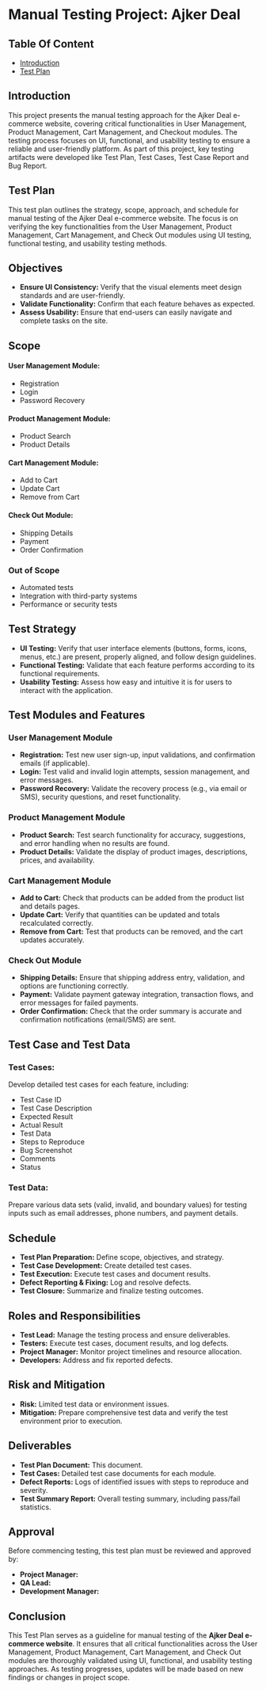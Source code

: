 
# Manual Testing Project: Ajker Deal




##  Table Of Content
- [Introduction](#introduction)
- [Test Plan](#test-plan)

## Introduction

This project presents the manual testing approach for the Ajker Deal e-commerce website, covering critical functionalities in User Management, Product Management, Cart Management, and Checkout modules. The testing process focuses on UI, functional, and usability testing to ensure a reliable and user-friendly platform. As part of this project, key testing artifacts were developed like Test Plan, Test Cases, Test Case Report and Bug Report.
## Test Plan
This test plan outlines the strategy, scope, approach, and schedule for manual testing of the Ajker Deal e-commerce website. The focus is on verifying the key functionalities from the User Management, Product Management, Cart Management, and Check Out modules using UI testing, functional testing, and usability testing methods.



## **Objectives**
- **Ensure UI Consistency:** Verify that the visual elements meet design standards and are user-friendly.
- **Validate Functionality:** Confirm that each feature behaves as expected.
- **Assess Usability:** Ensure that end-users can easily navigate and complete tasks on the site.


## **Scope**
#### User Management Module:
- Registration
- Login
- Password Recovery

#### Product Management Module:
- Product Search
- Product Details

#### Cart Management Module:
- Add to Cart
- Update Cart
- Remove from Cart

#### Check Out Module:
- Shipping Details
- Payment
- Order Confirmation

### **Out of Scope**
- Automated tests
- Integration with third-party systems
- Performance or security tests


## **Test Strategy**
- **UI Testing:** Verify that user interface elements (buttons, forms, icons, menus, etc.) are present, properly aligned, and follow design guidelines.
- **Functional Testing:** Validate that each feature performs according to its functional requirements.
- **Usability Testing:** Assess how easy and intuitive it is for users to interact with the application.


## **Test Modules and Features**
### **User Management Module**
- **Registration:** Test new user sign-up, input validations, and confirmation emails (if applicable).
- **Login:** Test valid and invalid login attempts, session management, and error messages.
- **Password Recovery:** Validate the recovery process (e.g., via email or SMS), security questions, and reset functionality.

### **Product Management Module**
- **Product Search:** Test search functionality for accuracy, suggestions, and error handling when no results are found.
- **Product Details:** Validate the display of product images, descriptions, prices, and availability.

### **Cart Management Module**
- **Add to Cart:** Check that products can be added from the product list and details pages.
- **Update Cart:** Verify that quantities can be updated and totals recalculated correctly.
- **Remove from Cart:** Test that products can be removed, and the cart updates accurately.

### **Check Out Module**
- **Shipping Details:** Ensure that shipping address entry, validation, and options are functioning correctly.
- **Payment:** Validate payment gateway integration, transaction flows, and error messages for failed payments.
- **Order Confirmation:** Check that the order summary is accurate and confirmation notifications (email/SMS) are sent.


## **Test Case and Test Data**
### **Test Cases:**
Develop detailed test cases for each feature, including:
- Test Case ID
- Test Case Description
- Expected Result
- Actual Result
- Test Data
- Steps to Reproduce
- Bug Screenshot
- Comments
- Status

### **Test Data:**
Prepare various data sets (valid, invalid, and boundary values) for testing inputs such as email addresses, phone numbers, and payment details.


## **Schedule**
- **Test Plan Preparation:** Define scope, objectives, and strategy.
- **Test Case Development:** Create detailed test cases.
- **Test Execution:** Execute test cases and document results.
- **Defect Reporting & Fixing:** Log and resolve defects.
- **Test Closure:** Summarize and finalize testing outcomes.


## **Roles and Responsibilities**
- **Test Lead:** Manage the testing process and ensure deliverables.
- **Testers:** Execute test cases, document results, and log defects.
- **Project Manager:** Monitor project timelines and resource allocation.
- **Developers:** Address and fix reported defects.


## **Risk and Mitigation**
- **Risk:** Limited test data or environment issues.
- **Mitigation:** Prepare comprehensive test data and verify the test environment prior to execution.


## **Deliverables**
- **Test Plan Document:** This document.
- **Test Cases:** Detailed test case documents for each module.
- **Defect Reports:** Logs of identified issues with steps to reproduce and severity.
- **Test Summary Report:** Overall testing summary, including pass/fail statistics.


## **Approval**
Before commencing testing, this test plan must be reviewed and approved by:
- **Project Manager:** 
- **QA Lead:** 
- **Development Manager:** 


## **Conclusion**
This Test Plan serves as a guideline for manual testing of the **Ajker Deal e-commerce website**. It ensures that all critical functionalities across the User Management, Product Management, Cart Management, and Check Out modules are thoroughly validated using UI, functional, and usability testing approaches. As testing progresses, updates will be made based on new findings or changes in project scope.

